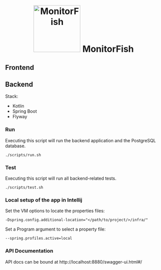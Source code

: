 <h1 align="center">
  <img src="https://d33wubrfki0l68.cloudfront.net/daf4a5624cac646b0bc921d0a72ae1cf1912b902/35340/img/eig4/monitorfish.png" alt="MonitorFish" title="MonitorFish" height="150px" />
  MonitorFish
</h1>

## Frontend

## Backend

Stack:
- Kotlin
- Spring Boot
- Flyway

### Run

Executing this script will run the backend application and the PostgreSQL database.

```shell
./scripts/run.sh
```

### Test

Executing this script will run all backend-related tests.

```shell
./scripts/test.sh
```

### Local setup of the app in Intellij

Set the VM options to locate the properties files:
```
-Dspring.config.additional-location="</path/to/project/>/infra/"
```

Set a Program argument to select a property file:
```
--spring.profiles.active=local
```

### API Documentation

API docs can be bound at http://localhost:8880/swagger-ui.html#/
